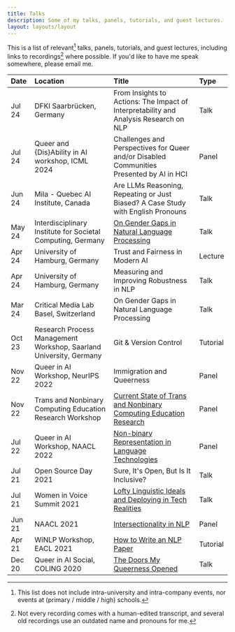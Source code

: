 ```yaml
---
title: Talks
description: Some of my talks, panels, tutorials, and guest lectures.
layout: layouts/layout
---
```


This is a list of relevant[^relevance] talks, panels, tutorials, and guest lectures, including links to recordings[^recordings] where possible.
If you'd like to have me speak somewhere, please email me.

| Date   | Location                                                           | Title                                                                                                                                                  | Type     |
| :----- | :----------------------------------------------------------------- | :----------------------------------------------------------------------------------------------------------------------------------------------------- | :------- |
| Jul 24 | DFKI Saarbrücken, Germany                                          | From Insights to Actions: The Impact of Interpretability and Analysis Research on NLP                                                                  | Talk     |
| Jul 24 | Queer and {Dis}Ability in AI workshop, ICML 2024                   | Challenges and Perspectives for Queer and/or Disabled Communities Presented by AI in HCI                                                               | Panel    |
| Jun 24 | Mila - Quebec AI Institute, Canada                                 | Are LLMs Reasoning, Repeating or Just Biased? A Case Study with English Pronouns                                                                       | Talk     |
| May 24 | Interdisciplinary Institute for Societal Computing, Germany        | [On Gender Gaps in Natural Language Processing](https://www.youtube.com/watch?v=-mr8zLHIguA&ab_channel=InterdisciplinaryInstituteforSocietalComputing) | Talk     |
| Apr 24 | University of Hamburg, Germany                                     | Trust and Fairness in Modern AI                                                                                                                        | Lecture  |
| Apr 24 | University of Hamburg, Germany                                     | Measuring and Improving Robustness in NLP                                                                                                              | Talk     |
| Mar 24 | Critical Media Lab Basel, Switzerland                              | On Gender Gaps in Natural Language Processing                                                                                                          | Talk     |
| Oct 23 | Research Process Management Workshop, Saarland University, Germany | Git & Version Control                                                                                                                                  | Tutorial |
| Nov 22 | Queer in AI Workshop, NeurIPS 2022                                 | Immigration and Queerness                                                                                                                              | Panel    |
| Nov 22 | Trans and Nonbinary Computing Education Research Workshop          | [Current State of Trans and Nonbinary Computing Education Research](https://www.sagefoxgroup.com/tnb-panel-one)                                        | Panel    |
| Jul 22 | Queer in AI Workshop, NAACL 2022                                   | [Non-binary Representation in Language Technologies](https://www.youtube.com/watch?v=QvLiNJZL5DU&ab_channel=QueerInAI)                                 | Panel    |
| Jul 21 | Open Source Day 2021                                               | Sure, It's Open, But Is It Inclusive?                                                                                                                  | Talk     |
| Jul 21 | Women in Voice Summit 2021                                         | [Lofty Linguistic Ideals and Deploying in Tech Realities](https://www.youtube.com/watch?v=DNrr0RLab0o&ab_channel=Vagrant)                              | Talk     |
| Jun 21 | NAACL 2021                                                         | [Intersectionality in NLP](https://www.youtube.com/watch?v=cryfXlYWWp8&ab_channel=NAACL2021-DiversityandInclusionCommittee)                            | Panel    |
| Apr 21 | WiNLP Workshop, EACL 2021                                          | [How to Write an NLP Paper](https://www.youtube.com/watch?v=ev3eb9YOIHM&ab_channel=Vagrant)                                                            | Tutorial |
| Dec 20 | Queer in AI Social, COLING 2020                                    | [The Doors My Queerness Opened](https://www.youtube.com/watch?v=LMrGz1scSN8&ab_channel=QueerInAI)                                                      | Talk     |

[^relevance]: This list does not include intra-university and intra-company events, nor events at (primary / middle / high) schools.
[^recordings]: Not every recording comes with a human-edited transcript, and several old recordings use an outdated name and pronouns for me.
